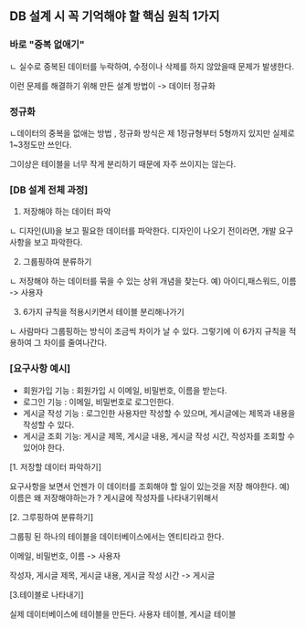 ## DB 설계 시 꼭 기억해야 할 핵심 원칙 1가지

### 바로 "중복 없애기"

ㄴ 실수로 중복된 데이터를 누락하여, 수정이나 삭제를 하지 않았을때 문제가 발생한다.

이런 문제를 해결하기 위해 만든 설계 방법이 -> 데이터 정규화

### 정규화

ㄴ데이터의 중복을 없애는 방법 , 정규화 방식은 제 1정규형부터 5형까지 있지만 실제로 1~3정도만 쓰인다. 

그이상은 테이블을 너무 작게 분리하기 때문에 자주 쓰이지는 않는다.

### [DB 설계 전체 과정]

1. 저장해야 하는 데이터 파악
   
ㄴ 디자인(UI)을 보고 필요한 데이터를 파악한다. 디자인이 나오기 전이라면, 개발 요구 사항을 보고 파악한다.


2. 그룹핑하여 분류하기

ㄴ 저장해야 하는 데이터를 묶을 수 있는 상위 개념을 찾는다. 예) 아이디,패스워드, 이름 -> 사용자


3. 6가지 규칙을 적용시키면서 테이블 분리해나가기
 
ㄴ 사람마다 그룹핑하는 방식이 조금씩 차이가 날 수 있다. 그렇기에 이 6가지 규칙을 적용하여 그 차이를 줄여나간다. 

### [요구사항 예시]

- 회원가입 기능 : 회원가입 시 이메일, 비밀번호, 이름을 받는다.
- 로그인 기능 : 이메일, 비밀번호로 로그인한다.
- 게시글 작성 기능 : 로그인한 사용자만 작성할 수 있으며, 게시글에는 제목과 내용을 작성할 수 있다.
- 게시글 조회 기능: 게시글 제목, 게시글 내용, 게시글 작성 시간, 작성자를 조회할 수 있어야 한다.

[1. 저장할 데이터 파악하기]

요구사항을 보면서 언젠가 이 데이터를 조회해야 할 일이 있는것을 저장 해야한다. 예) 이름은 왜 저장해야하는가 ? 게시글에 작성자를 나타내기위해서

 

[2. 그루핑하여 분류하기]

그룹핑 된 하나의 테이블을 데이터베이스에서는 엔티티라고 한다.

이메일, 비밀번호, 이름 -> 사용자

작성자, 게시글 제목, 게시글 내용, 게시글 작성 시간 -> 게시글

 

[3.테이블로 나타내기]

실제 데이터베이스에 테이블을 만든다. 사용자 테이블, 게시글 테이블

